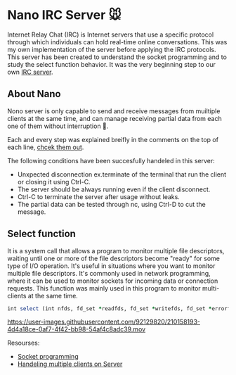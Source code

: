 # Nano IRC Server 🐭

Internet Relay Chat (IRC) is Internet servers that use a specific protocol through which individuals can hold real-time online conversations. This was my own implementation of the server before applying the IRC protocols. This server has been created to understand the socket programming and to study the select function behavior. It was the very beginning step to our own [IRC server](https://github.com/i99dev/ft_irc).

## About Nano
Nono server is only capable to send and receive messages from muiltiple clients at the same time, and can manage receiving partial data from each one of them without interruption 🐁.

Each and every step was explained breifly in the comments on the top of each line, [chcek them out](https://github.com/Saxsori/nanoIRC/blob/main/src/Server.cpp).

The following conditions have been succesfully handeled in this server:
- Unxpected disconnection ex.terminate of the terminal that run the client or closing it using Ctrl-C.
- The server should be always running even if the client disconnect.
- Ctrl-C to terminate the server after usage without leaks.
- The partial data can be tested through nc, using Ctrl-D to cut the message.

## Select function
It is a system call that allows a program to monitor multiple file descriptors, waiting until one or more of the file descriptors become "ready" for some type of I/O operation. It's useful in situations where you want to monitor multiple file descriptors. It's commonly used in network programming, where it can be used to monitor sockets for incoming data or connection requests. This function was mainly used in this program to monitor multi-clients at the same time.

``` ruby
int select (int nfds, fd_set *readfds, fd_set *writefds, fd_set *errorfds, struct timeval *timeout);
```




https://user-images.githubusercontent.com/92129820/210158193-4d4a18ce-0af7-4f42-bb98-54af4c8adc39.mov





Resourses:
- [Socket programming](https://www.geeksforgeeks.org/socket-programming-cc/)
- [Handeling multiple clients on Server](https://www.geeksforgeeks.org/socket-programming-in-cc-handling-multiple-clients-on-server-without-multi-threading/?ref=lbp)
